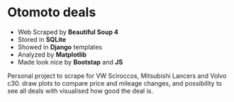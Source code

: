 # Otomoto deals
* Web Scraped by **Beautiful Soup 4**
* Stored in **SQLite**
* Showed in **Django** templates
* Analyzed by **Matplotlib**
* Made look nice by **Bootstap** and **JS**

Personal project to scrape for VW Sciroccos, Mitsubishi Lancers and Volvo c30.
draw plots to compare price and mileage changes, and possibility to see all deals
with visualised how good the deal is.
